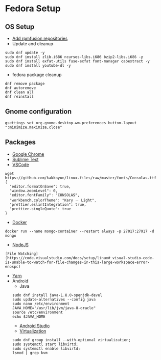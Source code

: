 # Fedora Setup

## OS Setup

- [Add rpmfusion repositories](https://rpmfusion.org/Configuration)
- Update and cleanup
```
sudo dnf update -y
sudo dnf install zlib.i686 ncurses-libs.i686 bzip2-libs.i686 -y
sudo dnf install exfat-utils fuse-exfat font-manager cabextract -y
sudo dnf install youtube-dl -y
```
- fedora package cleanup
```
dnf remove package
dnf autoremove
dnf clean all
dnf reinstall
```
## Gnome configuration
```
gsettings set org.gnome.desktop.wm.preferences button-layout ":minimize,maximize,close"

```

## Packages
- [Google Chrome](https://www.google.com/chrome/browser/features.html)
- [Sublime Text](https://www.sublimetext.com/docs/3/linux_repositories.html#dnf)
- [VSCode](https://code.visualstudio.com/docs/setup/linux#_rhel-fedora-and-centos-based-distributions)
```
wget https://github.com/kakkoyun/linux.files/raw/master/fonts/Consolas.ttf
{
  "editor.formatOnSave": true,
  "window.zoomLevel": 0,
  "editor.fontFamily": "CONSOLAS",
  "workbench.colorTheme": "Kary － Light",
  "prettier.eslintIntegration": true,
  "prettier.singleQuote": true
}
```
- [Docker](https://docs.docker.com/install/linux/docker-ce/fedora/#set-up-the-repository)
```
docker run --name mongo-container --restart always -p 27017:27017 -d mongo
```
- [NodeJS](https://nodejs.org/en/download/package-manager/#enterprise-linux-and-fedora)
```
[File Watching](https://code.visualstudio.com/docs/setup/linux#_visual-studio-code-is-unable-to-watch-for-file-changes-in-this-large-workspace-error-enospc)
```
- [Yarn](https://yarnpkg.com/en/docs/install)
- Android
  - Java
  ```
  sudo dnf install java-1.8.0-openjdk-devel
  sudo update-alternatives --config java
  sudo nano /etc/environment
  JAVA_HOME="/usr/lib/jvm/java-8-oracle"
  source /etc/environment
  echo $JAVA_HOME
  ```
  - [Android Studio](https://developer.android.com/studio/index.html)
  - [Virtualization](https://bytefreaks.net/android/fedora-configure-hardware-acceleration-for-the-android-emulator)
  ```
  sudo dnf group install --with-optional virtualization;
  sudo systemctl start libvirtd;
  sudo systemctl enable libvirtd;
  lsmod | grep kvm
  ```
